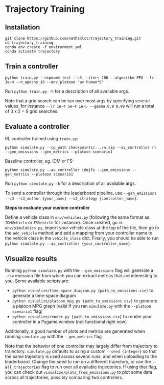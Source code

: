 # Trajectory Training

## Installation

```
git clone https://github.com/nathanlct/trajectory_training.git
cd trajectory_training
conda env create -f environment.yml
conda activate trajectory
```

## Train a controller

```
python train.py --expname test --s3 --iters 200 --algorithm PPO --lr 3e-4 --n_epochs 10 --env_platoon 'av human*5'
```

Run `python train.py -h` for a description of all available args.

Note that a grid search can be ran over most args by specifying several values, for instance `--lr 1e-4 5e-4 1e-5 --gamma 0.9 0.99` will run a total of 3 x 2 = 6 grid searches.

## Evaluate a controller

RL controller trained using `train.py`:

```
python simulate.py --cp_path checkpoints/.../n.zip --av_controller rl --gen_emissions --gen_metrics --platoon scenario1
```

Baseline controller, eg. IDM or FS:

```
python simulate.py --av_controller idm|fs --gen_emissions --gen_metrics --platoon scenario1
```

Run `python simulate.py -h` for a description of all available args.

To send a controller through the leaderboard pipeline, use `--gen_emissions --s3 --s3_author {your_name} --s3_strategy {controller_name}`.

**Steps to evaluate your custom controller**

Define a vehicle class in `env/vehicles.py` (following the same format as `IDMVehicle` or `FSVehicle` for instance). Once created, go in `env/simulation.py`, import your vehicle class at the top of the file, then go to the `add_vehicle` method and add a mapping from your controller name to the vehicle class in the `vehicle_class` dict. Finally, you should be able to run `python simulate.py --av_controller {your_controller_name}`.

## Visualize results

Running `python simulate.py` with the `--gen_emissions` flag will generate a `.csv` emission file from which you can extract metrics that are interesting to you. Some available scripts are:

-   `python visualize/time_space_diagram.py {path_to_emissions.csv}` to generate a time-space diagram
-   `python visualize/platoon_mpg.py {path_to_emissions.csv}` to generate a platoon MPG graph (valid if you ran `simulate.py` with the `--platoon scenario1` flag)
-   `python visualize/render.py {path_to_emissions.csv}` to render your controller in a Pygame window (not functional right now)

Additionally, a good number of plots and metrics are generated when running `simulate.py` with the `--gen_metrics` flag.

Note that the behavior of one controller may largely differ from trajectory to trajectory. `simulate.py` defaults to using a custom `--seed {integer}` so that the same trajectory is used across several runs, and when uploading to the leaderboard. Change the seed to run on a different trajectory, or use the `--all_trajectories` flag to run over all available trajectories. If using that flag, you can check out `visualize/plots_from_emissions.py` to plot some data across all trajectories, possibly comparing two controllers.
